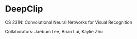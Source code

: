 # DeepClip
CS 231N: Convolutional Neural Networks for Visual Recognition

Collaborators: Jaebum Lee, Brian Lui, Kaylie Zhu
